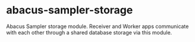 abacus-sampler-storage
===

Abacus Sampler storage module. Receiver and Worker apps communicate with each other through a shared database storage via this module.
